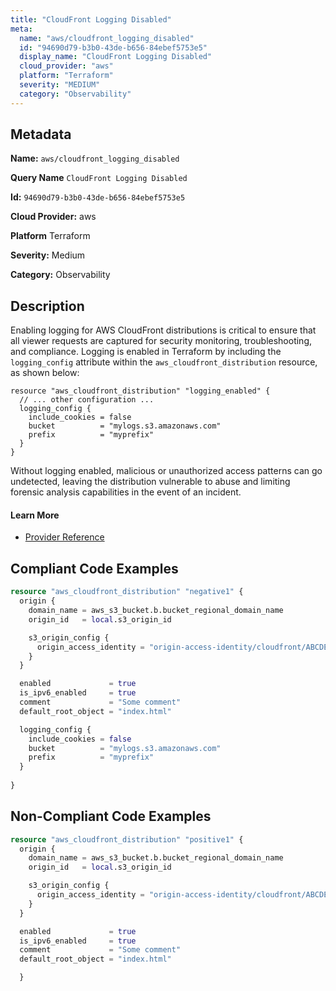 ```yaml
---
title: "CloudFront Logging Disabled"
meta:
  name: "aws/cloudfront_logging_disabled"
  id: "94690d79-b3b0-43de-b656-84ebef5753e5"
  display_name: "CloudFront Logging Disabled"
  cloud_provider: "aws"
  platform: "Terraform"
  severity: "MEDIUM"
  category: "Observability"
---
```

## Metadata

**Name:** `aws/cloudfront_logging_disabled`

**Query Name** `CloudFront Logging Disabled`

**Id:** `94690d79-b3b0-43de-b656-84ebef5753e5`

**Cloud Provider:** aws

**Platform** Terraform

**Severity:** Medium

**Category:** Observability

## Description
Enabling logging for AWS CloudFront distributions is critical to ensure that all viewer requests are captured for security monitoring, troubleshooting, and compliance. Logging is enabled in Terraform by including the `logging_config` attribute within the `aws_cloudfront_distribution` resource, as shown below:

```
resource "aws_cloudfront_distribution" "logging_enabled" {
  // ... other configuration ...
  logging_config {
    include_cookies = false
    bucket          = "mylogs.s3.amazonaws.com"
    prefix          = "myprefix"
  }
}
```

Without logging enabled, malicious or unauthorized access patterns can go undetected, leaving the distribution vulnerable to abuse and limiting forensic analysis capabilities in the event of an incident.

#### Learn More

 - [Provider Reference](https://registry.terraform.io/providers/hashicorp/aws/latest/docs/resources/cloudfront_distribution)


## Compliant Code Examples
```terraform
resource "aws_cloudfront_distribution" "negative1" {
  origin {
    domain_name = aws_s3_bucket.b.bucket_regional_domain_name
    origin_id   = local.s3_origin_id

    s3_origin_config {
      origin_access_identity = "origin-access-identity/cloudfront/ABCDEFG1234567"
    }
  }

  enabled             = true
  is_ipv6_enabled     = true
  comment             = "Some comment"
  default_root_object = "index.html"

  logging_config {
    include_cookies = false
    bucket          = "mylogs.s3.amazonaws.com"
    prefix          = "myprefix"
  }
  
}
```
## Non-Compliant Code Examples
```terraform
resource "aws_cloudfront_distribution" "positive1" {
  origin {
    domain_name = aws_s3_bucket.b.bucket_regional_domain_name
    origin_id   = local.s3_origin_id

    s3_origin_config {
      origin_access_identity = "origin-access-identity/cloudfront/ABCDEFG1234567"
    }
  }

  enabled             = true
  is_ipv6_enabled     = true
  comment             = "Some comment"
  default_root_object = "index.html"

  }
  
```